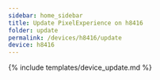 ```yaml
---
sidebar: home_sidebar
title: Update PixelExperience on h8416
folder: update
permalink: /devices/h8416/update
device: h8416
---
```

{% include templates/device_update.md %}
